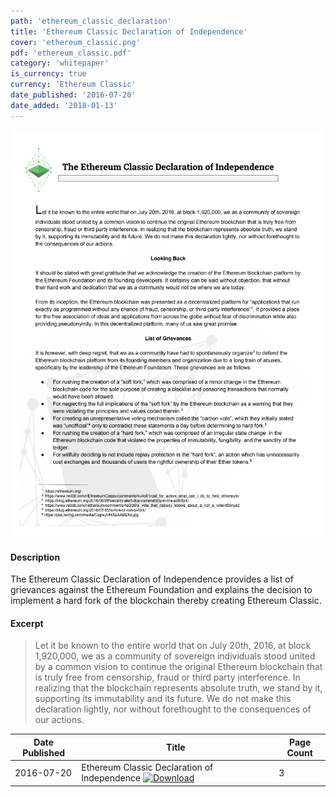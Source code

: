```yaml
---
path: 'ethereum_classic_declaration'
title: 'Ethereum Classic Declaration of Independence'
cover: 'ethereum_classic.png'
pdf: 'ethereum_classic.pdf'
category: 'whitepaper'
is_currency: true
currency: 'Ethereum Classic'
date_published: '2016-07-20'
date_added: '2018-01-13'
---
```


[![Cover of the Ethereum Classic Declaration of Independence](/covers/ethereum_classic.png)](/pdfs/ethereum_classic.pdf)

#### Description
The Ethereum Classic Declaration of Independence provides a list of grievances against the Ethereum Foundation and explains the decision to implement a hard fork of the blockchain thereby creating Ethereum Classic.

#### Excerpt
> Let it be known to the entire world that on July 20th, 2016, at block 1,920,000, we as a community of sovereign
individuals stood united by a common vision to continue the original Ethereum blockchain that is truly free from
censorship, fraud or third party interference. In realizing that the blockchain represents absolute truth, we stand
by it, supporting its immutability and its future. We do not make this declaration lightly, nor without forethought to
the consequences of our actions.

Date Published | Title                                                                                | Page Count
---------------|--------------------------------------------------------------------------------------|------------
2016-07-20     | Ethereum Classic Declaration of Independence [![Download](/assets/download_cloud.svg)](/pdfs/ethereum_classic.pdf) | 3
